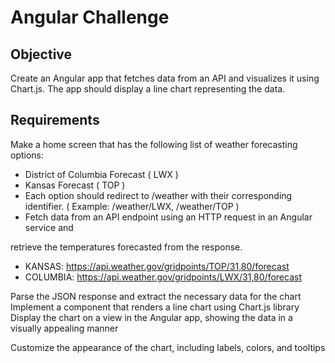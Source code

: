 # Angular Challenge 


## Objective 
Create an Angular app that fetches data from an API and visualizes it using Chart.js. The app 
should display a line chart representing the data. 

## Requirements 

Make a home screen that has the following list of weather forecasting options: 
- District of Columbia Forecast  ( LWX ) 
- Kansas Forecast ( TOP ) 
- Each option should redirect to  /weather with their corresponding identifier. ( Example: /weather/LWX, /weather/TOP ) 
- Fetch data from an API endpoint using an HTTP request in an Angular service and 

retrieve the temperatures forecasted from the response. 

- KANSAS: https://api.weather.gov/gridpoints/TOP/31,80/forecast
- COLUMBIA: https://api.weather.gov/gridpoints/LWX/31,80/forecast 

Parse the JSON response and extract the necessary data for the chart 
Implement a component that renders a line chart using Chart.js library 
Display the chart on a view in the Angular app, showing the data in a visually appealing 
manner 

Customize the appearance of the chart, including labels, colors, and tooltips 
